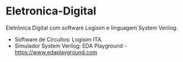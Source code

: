 # Eletronica-Digital
Eletrônica Digital com software Logisim e linguagem System Verilog.
- Software de Circuitos: Logisim ITA.
- Simulador System Verilog: EDA Playground - <https://www.edaplayground.com>

